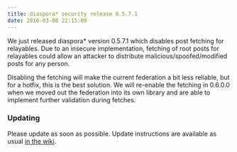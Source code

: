 ```yaml
---
title: diaspora* security release 0.5.7.1
date: 2016-03-08 22:15:09
---
```


We just released diaspora\* version 0.5.7.1 which disables post fetching for relayables. Due to an insecure implementation, fetching of root posts for relayables could allow an attacker to distribute malicious/spoofed/modified posts for any person.

Disabling the fetching will make the current federation a bit less reliable, but for a hotfix, this is the best solution. We will re-enable the fetching in 0.6.0.0 when we moved out the federation into its own library and are able to implement further validation during fetches.

### Updating

Please update as soon as possible. Update instructions are available as usual [in the wiki](https://wiki.diasporafoundation.org/Updating).
